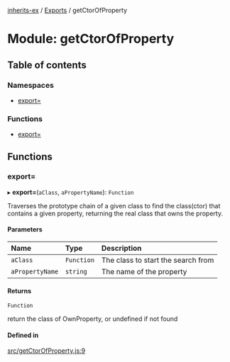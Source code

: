 [inherits-ex](../README.md) / [Exports](../modules.md) / getCtorOfProperty

# Module: getCtorOfProperty

## Table of contents

### Namespaces

- [export&#x3D;](getCtorOfProperty.export_.md)

### Functions

- [export&#x3D;](getCtorOfProperty.md#export&#x3D;)

## Functions

### export&#x3D;

▸ **export=**(`aClass`, `aPropertyName`): `Function`

Traverses the prototype chain of a given class to find the class(ctor) that contains a given property, returning the real class that owns the property.

#### Parameters

| Name | Type | Description |
| :------ | :------ | :------ |
| `aClass` | `Function` | The class to start the search from |
| `aPropertyName` | `string` | The name of the property |

#### Returns

`Function`

return the class of OwnProperty, or undefined if not found

#### Defined in

[src/getCtorOfProperty.js:9](https://github.com/snowyu/inherits-ex.js/blob/5eb21fd/src/getCtorOfProperty.js#L9)
